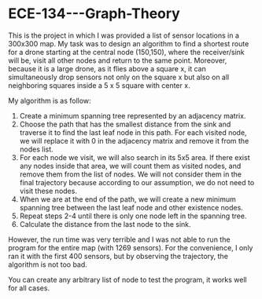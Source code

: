 # ECE-134---Graph-Theory
This is the project in which I was provided a list of sensor locations in a 300x300 map. My task was to design an algorithm to find a shortest route for a drone starting at the central node (150,150), where the receiver/sink will be, visit all other nodes and return to the same point. Moreover, because it is a large drone, as it flies above a square x, it can simultaneously drop sensors not only on the square x but also on all neighboring squares inside a 5 x 5 square with center x.

My algorithm is as follow:
1) Create a minimum spanning tree represented by an adjacency matrix.
2) Choose the path that has the smallest distance from the sink and traverse it to find the last leaf node in this path. For each visited node, we will replace it with 0 in the adjacency matrix and remove it from the nodes list.
3) For each node we visit, we will also search in its 5x5 area. If there exist any nodes inside that area, we will count them as visited nodes, and remove them from the list of nodes. We will not consider them in the final trajectory because according to our assumption, we do not need to visit these nodes.
4) When we are at the end of the path, we will create a new minimum spanning tree between the last leaf node and other existence nodes.
5) Repeat steps 2-4 until there is only one node left in the spanning tree.
6) Calculate the distance from the last node to the sink.

However, the run time was very terrible and I was not able to run the program for the entire map (with 1269 sensors). For the convenience, I only ran it with the first 400 sensors, but by observing the trajectory, the algorithm is not too bad.

You can create any arbitrary list of node to test the program, it works well for all cases.
